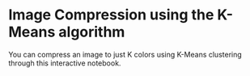 # Image Compression using the K-Means algorithm

You can compress an image to just K colors using K-Means clustering through this interactive notebook.
